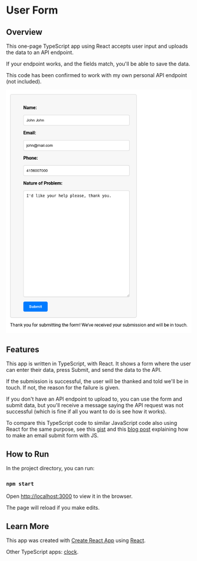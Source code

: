 # User Form

## Overview

This one-page TypeScript app using React accepts user input and uploads the data to an API endpoint.

If your endpoint works, and the fields match, you'll be able to save the data. 

This code has been confirmed to work with my own personal API endpoint (not included).

![upload_form_working](upload_form_working.png)

## Features

This app is written in TypeScript, with React. It shows a form where the user can enter their data, press Submit, and send the data to the API. 

If the submission is successful, the user will be thanked and told we'll be in touch. If not, the reason for the failure is given.

If you don't have an API endpoint to upload to, you can use the form and submit data, but you'll receive a message saying the API request was not successful (which is fine if all you want to do is see how it works).

To compare this TypeScript code to similar JavaScript code also using React for the same purpose, see this [gist](https://gist.github.com/julianeon/767e32fc069d0a1568683deb4dd31fb0) and this [blog post](https://javascriptpage.com/make-an-email-submit-form-with-javascript) explaining how to make an email submit form with JS.

## How to Run

In the project directory, you can run:

### `npm start`

Open [http://localhost:3000](http://localhost:3000) to view it in the browser.

The page will reload if you make edits.

## Learn More

This app was created with [Create React App](https://facebook.github.io/create-react-app/docs/getting-started) using [React](https://reactjs.org/).

Other TypeScript apps: [clock](https://github.com/julianeon/clock).
